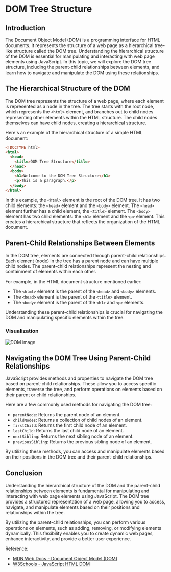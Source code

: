 # DOM Tree Structure

## Introduction

The Document Object Model (DOM) is a programming interface for HTML documents. It represents the structure of a web page as a hierarchical tree-like structure called the DOM tree. Understanding the hierarchical structure of the DOM is essential for manipulating and interacting with web page elements using JavaScript. In this topic, we will explore the DOM tree structure, including the parent-child relationships between elements, and learn how to navigate and manipulate the DOM using these relationships.

## The Hierarchical Structure of the DOM

The DOM tree represents the structure of a web page, where each element is represented as a node in the tree. The tree starts with the root node, which represents the `<html>` element, and branches out to child nodes representing other elements within the HTML structure. The child nodes themselves can have child nodes, creating a hierarchical structure.

Here's an example of the hierarchical structure of a simple HTML document:

```html
<!DOCTYPE html>
<html>
  <head>
    <title>DOM Tree Structure</title>
  </head>
  <body>
    <h1>Welcome to the DOM Tree Structure</h1>
    <p>This is a paragraph.</p>
  </body>
</html>
```

In this example, the `<html>` element is the root of the DOM tree. It has two child elements: the `<head>` element and the `<body>` element. The `<head>` element further has a child element, the `<title>` element. The `<body>` element has two child elements: the `<h1>` element and the `<p>` element. This creates a hierarchical structure that reflects the organization of the HTML document.

## Parent-Child Relationships Between Elements

In the DOM tree, elements are connected through parent-child relationships. Each element (node) in the tree has a parent node and can have multiple child nodes. The parent-child relationships represent the nesting and containment of elements within each other.

For example, in the HTML document structure mentioned earlier:

- The `<html>` element is the parent of the `<head>` and `<body>` elements.
- The `<head>` element is the parent of the `<title>` element.
- The `<body>` element is the parent of the `<h1>` and `<p>` elements.

Understanding these parent-child relationships is crucial for navigating the DOM and manipulating specific elements within the tree.

### Visualization

![DOM image](https://www.w3schools.com/js/pic_htmltree.gif)

## Navigating the DOM Tree Using Parent-Child Relationships

JavaScript provides methods and properties to navigate the DOM tree based on parent-child relationships. These allow you to access specific elements, traverse the tree, and perform operations on elements based on their parent or child relationships.

Here are a few commonly used methods for navigating the DOM tree:

- `parentNode`: Returns the parent node of an element.
- `childNodes`: Returns a collection of child nodes of an element.
- `firstChild`: Returns the first child node of an element.
- `lastChild`: Returns the last child node of an element.
- `nextSibling`: Returns the next sibling node of an element.
- `previousSibling`: Returns the previous sibling node of an element.

By utilizing these methods, you can access and manipulate elements based on their positions in the DOM tree and their parent-child relationships.

## Conclusion

Understanding the hierarchical structure of the DOM and the parent-child relationships between elements is fundamental for manipulating and interacting with web page elements using JavaScript. The DOM tree provides a structured representation of a web page, allowing you to access, navigate, and manipulate elements based on their positions and relationships within the tree.

By utilizing the parent-child relationships, you can perform various operations on elements, such as adding, removing, or modifying elements dynamically. This flexibility enables you to create dynamic web pages, enhance interactivity, and provide a better user experience.

Reference:
- [MDN Web Docs - Document Object Model (DOM)](https://developer.mozilla.org/en-US/docs/Web/API/Document_Object_Model/Introduction)
- [W3Schools - JavaScript HTML DOM](https://www.w3schools.com/js/js_htmldom.asp)